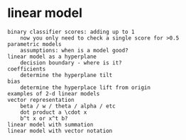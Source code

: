 # linear model

    binary classifier scores: adding up to 1
        now you only need to check a single score for >0.5
    parametric models
        assumptions: when is a model good?
    linear model as a hyperplane
        decision boundary - where is it?
    coefficients
        determine the hyperplane tilt
    bias
        determine the hyperplace lift from origin
    examples of 2-d linear models
    vector representation
        beta / w / theta / alpha / etc
        dot product a \cdot x
        b^t x or x^t b?
    linear model with summation
    linear model with vector notation

